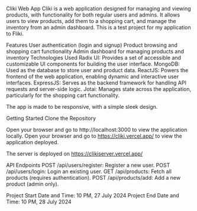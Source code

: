 Cliki Web App
Cliki is a web application designed for managing and viewing products, with functionality for both regular users and admins. It allows users to view products, add them to a shopping cart, and manage the inventory from an admin dashboard.
This is a test project for my application to Fliki.

Features
User authentication (login and signup)
Product browsing and shopping cart functionality
Admin dashboard for managing products and inventory
Technologies Used
Radix UI: Provides a set of accessible and customizable UI components for building the user interface.
MongoDB: Used as the database to store user and product data.
ReactJS: Powers the frontend of the web application, enabling dynamic and interactive user interfaces.
ExpressJS: Serves as the backend framework for handling API requests and server-side logic.
Jotai: Manages state across the application, particularly for the shopping cart functionality.

The app is made to be responsive, with a simple sleek design.

Getting Started
Clone the Repository

Open your browser and go to http://localhost:3000 to view the application locally.
Open your browser and go to https://cliki.vercel.app/ to view the application deployed.

The server is deployed on https://clikiserver.vercel.app/

API Endpoints
POST /api/users/register: Register a new user.
POST /api/users/login: Login an existing user.
GET /api/products: Fetch all products (requires authentication).
POST /api/products/add: Add a new product (admin only).

Project Start Date and Time: 10 PM, 27 July 2024
Project End Date and Time: 10 PM, 28 July 2024